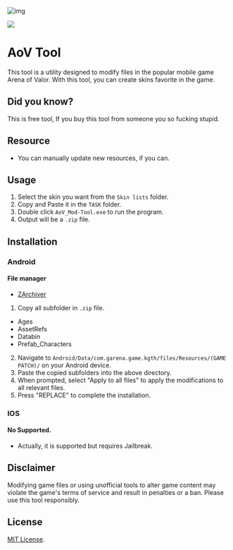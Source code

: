 ![img](https://media.discordapp.net/attachments/1135630085051924571/1152244898649612409/Screenshot_2023-09-15_210754.png?width=817&height=490)

![](https://media.discordapp.net/attachments/1150361940485492756/1150375390431428618/ezgif.com-video-to-gif.gif)

# AoV Tool
This tool is a utility designed to modify files in the popular mobile game Arena of Valor. With this tool, you can create skins favorite in the game.

## Did you know?
This is free tool, If you buy this tool from someone you so fucking stupid.

## Resource
- You can manually update new resources, if you can.

## Usage
1. Select the skin you want from the `Skin lists` folder.
2. Copy and Paste it in the `TASK` folder.
3. Double click `AoV_Mod-Tool.exe` to run the program.
4. Output will be a `.zip` file.

## Installation
### Android

#### File manager
- [ZArchiver](https://play.google.com/store/apps/details?id=ru.zdevs.zarchiver&hl=th&gl=US&pli=1)

1. Copy all subfolder in `.zip` file.
- Ages
- AssetRefs
- Databin
- Prefab_Characters
  
2. Navigate to `Android/Data/com.garena.game.kgth/files/Resources/(GAME PATCH)/` on your Android device.
3. Paste the copied subfolders into the above directory.
4. When prompted, select "Apply to all files" to apply the modifications to all relevant files.
5. Press "REPLACE" to complete the installation.

### IOS 
#### No Supported.
- Actually, it is supported but requires Jailbreak.

## Disclaimer
Modifying game files or using unofficial tools to alter game content may violate the game's terms of service and result in penalties or a ban. Please use this tool responsibly.

## License
[MIT License](LICENSE).
